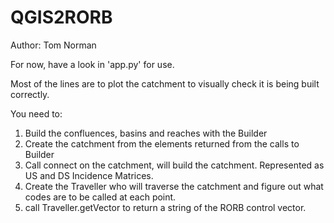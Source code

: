 # QGIS2RORB
Author: Tom Norman

For now, have a look in 'app.py' for use.

Most of the lines are to plot the catchment to visually check it is being built correctly. 

You need to:
1. Build the confluences, basins and reaches with the Builder
2. Create the catchment from the elements returned from the calls to Builder
3. Call connect on the catchment, will build the catchment. Represented as US and DS Incidence Matrices.
4. Create the Traveller who will traverse the catchment and figure out what codes are to be called at each point. 
5. call Traveller.getVector to return a string of the RORB control vector.
